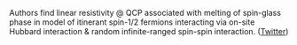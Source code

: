 
Authors find linear resistivity @ QCP associated with melting of spin-glass phase in model of itinerant spin-1/2 fermions interacting via on-site Hubbard interaction & random infinite-ranged spin-spin interaction. ([Twitter](https://twitter.com/JoshuahHeath/status/1230154804338384896))
